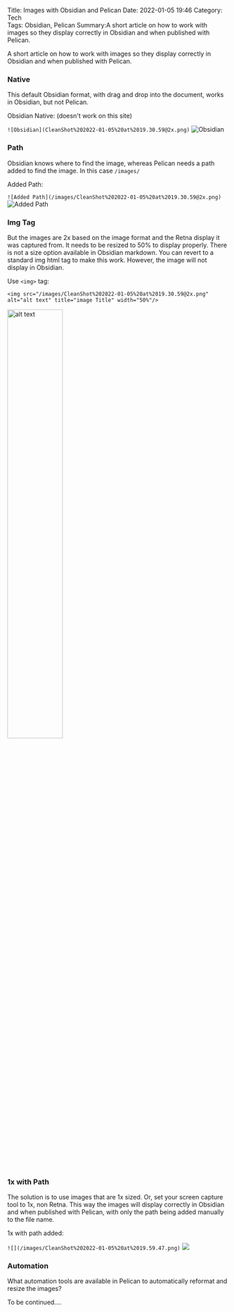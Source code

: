 Title: Images with Obsidian and Pelican
Date: 2022-01-05 19:46
Category: Tech	
Tags: Obsidian, Pelican
Summary:A short article on how to work with images so they display correctly in Obsidian and when published with Pelican.

A short article on how to work with images so they display correctly in Obsidian and when published with Pelican.

### Native
This default Obsidian format, with drag and drop into the document, works in Obsidian, but not Pelican.

Obsidian Native: (doesn't work on this site)

`![Obsidian](CleanShot%202022-01-05%20at%2019.30.59@2x.png)`
![Obsidian](CleanShot%202022-01-05%20at%2019.30.59@2x.png)

### Path
Obsidian knows where to find the image, whereas Pelican needs a path added to find the image. In this case `/images/`

Added Path:

`![Added Path](/images/CleanShot%202022-01-05%20at%2019.30.59@2x.png)`
![Added Path](/images/CleanShot%202022-01-05%20at%2019.30.59@2x.png)
 
### Img Tag
But the images are 2x based on the image format and the Retna display it was captured from. It needs to be resized to 50% to display properly. There is not a size option available in Obsidian markdown. You can revert to a standard img html tag to make this work. However, the image will not display in Obsidian.

Use `<img>` tag:

`<img src="/images/CleanShot%202022-01-05%20at%2019.30.59@2x.png" alt="alt text" title="image Title" width="50%"/>`

<img src="/images/CleanShot%202022-01-05%20at%2019.30.59@2x.png" alt="alt text" title="image Title" width="50%"/>

### 1x with Path
The solution is to use images that are 1x sized. Or, set your screen capture tool to 1x, non Retna. This way the images will display correctly in Obsidian and when published with Pelican, with only the path being added manually to the file name.

1x with path added:

`![](/images/CleanShot%202022-01-05%20at%2019.59.47.png)`
![](/images/CleanShot%202022-01-05%20at%2019.59.47.png)

### Automation

What automation tools are available in Pelican to automatically reformat and resize the images?

To be continued....